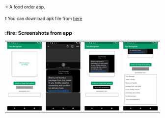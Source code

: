 :star: A food order app.

:exclamation: You can download apk file from <a href="http://www.mediafire.com/file/q3pm6nbxlz16lqp/app-debug.apk/file">here</a>

<h3>:fire: Screenshots from app</h3>

<table>
  <tr>
    <td valign="top"><img src="first.png"></td>
    <td valign="top"><img src="second.png"></td>
    <td valign="top"><img src="third.png"></td>
    <td valign="top"><img src="final.png"></td>
  </tr>
 </table>







